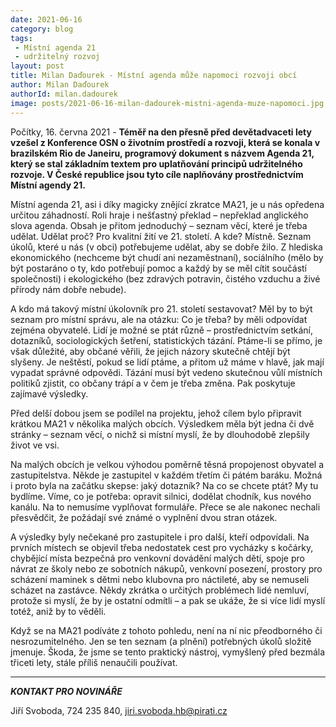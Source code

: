 ```yaml
---
date: 2021-06-16
category: blog
tags:
 - Místní agenda 21
 - udržitelný rozvoj
layout: post
title: Milan Daďourek - Místní agenda může napomoci rozvoji obcí
author: Milan Daďourek
authorId: milan.dadourek
image: posts/2021-06-16-milan-dadourek-mistni-agenda-muze-napomoci.jpg
---
```


Počítky, 16. června 2021 - **Téměř na den přesně před devětadvaceti lety vzešel z Konference OSN o životním prostředí a rozvoji, která se konala v brazilském Rio de Janeiru, programový dokument s názvem Agenda 21, který se stal základním textem pro uplatňování principů udržitelného rozvoje. V České republice jsou tyto cíle naplňovány prostřednictvím Místní agendy 21.**

Místní agenda 21, asi i díky magicky znějící zkratce MA21, je u nás opředena určitou záhadností. Roli hraje i nešťastný překlad – nepřeklad anglického slova agenda. Obsah je přitom jednoduchý – seznam věcí, které je třeba udělat. Udělat proč? Pro kvalitní žití ve 21. století. A kde? Místně. Seznam úkolů, které u nás (v obci) potřebujeme udělat, aby se dobře žilo. Z hlediska ekonomického (nechceme být chudí ani nezaměstnaní), sociálního (mělo by být postaráno o ty, kdo potřebují pomoc a každý by se měl cítit součástí společnosti) i ekologického (bez zdravých potravin, čistého vzduchu a živé přírody nám dobře nebude).

A kdo má takový místní úkolovník pro 21. století sestavovat? Měl by to být seznam pro místní správu, ale na otázku: Co je třeba? by měli odpovídat zejména obyvatelé. Lidí je možné se ptát různě – prostřednictvím setkání, dotazníků, sociologických šetření, statistických tázání. Ptáme-li se přímo, je však důležité, aby občané věřili, že jejich názory skutečně chtějí být slyšeny. Je neštěstí, pokud se lidí ptáme, a přitom už máme v hlavě, jak mají vypadat správné odpovědi. Tázání musí být vedeno skutečnou vůlí místních politiků zjistit, co občany trápí a v čem je třeba změna. Pak poskytuje zajímavé výsledky.

Před delší dobou jsem se podílel na projektu, jehož cílem bylo připravit krátkou MA21 v několika malých obcích. Výsledkem měla být jedna či dvě stránky – seznam věcí, o nichž si místní myslí, že by dlouhodobě zlepšily život ve vsi.

Na malých obcích je velkou výhodou poměrně těsná propojenost obyvatel a zastupitelstva. Někde je zastupitel v každém třetím či pátém baráku. Možná i proto byla na začátku skepse: jaký dotazník? Na co se chcete ptát? My tu bydlíme. Víme, co je potřeba: opravit silnici, dodělat chodník, kus nového kanálu. Na to nemusíme vyplňovat formuláře. Přece se ale nakonec nechali přesvědčit, že požádají své známé o vyplnění dvou stran otázek. 

A výsledky byly nečekané pro zastupitele i pro další, kteří odpovídali. Na prvních místech se objevil třeba nedostatek cest pro vycházky s kočárky, chybějící místa bezpečná pro venkovní dovádění malých dětí, spoje pro návrat ze školy nebo ze sobotních nákupů, venkovní posezení, prostory pro scházení maminek s dětmi nebo klubovna pro náctileté, aby se nemuseli scházet na zastávce. Někdy zkrátka o určitých problémech lidé nemluví, protože si myslí, že by je ostatní odmítli – a pak se ukáže, že si více lidí myslí totéž, aniž by to věděli.

Když se na MA21 podíváte z tohoto pohledu, není na ní nic přeodborného či nesrozumitelného. Jen se ten seznam (a plnění) potřebných úkolů složitě jmenuje. Škoda, že jsme se tento praktický nástroj, vymyšlený před bezmála třiceti lety, stále příliš nenaučili používat.

---

***KONTAKT PRO NOVINÁŘE*** 

Jiří Svoboda, 724 235 840, <jiri.svoboda.hb@pirati.cz>
